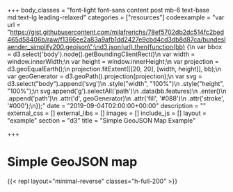 +++
body_classes = "font-light font-sans content post mb-6 text-base md:text-lg leading-relaxed"
categories = ["resources"]
codeexample = "var url = \"https://gist.githubusercontent.com/milafrerichs/78ef5702db2dc514fc2bed465d58406b/raw/f1366ee2a83a9afb1dd2427e9cbd4cd3db8d87ca/bundeslaender_simplify200.geojson\";\nd3.json(url).then(function(bb) {\n  var bbox = d3.select('body').node().getBoundingClientRect()\n  var width = window.innerWidth;\n  var height = window.innerHeight;\n  var projection = d3.geoEqualEarth();\n  projection.fitExtent([[20, 20], [width, height]], bb);\n  var geoGenerator = d3.geoPath().projection(projection);\n  var svg = d3.select(\"body\").append('svg')\n      .style(\"width\", \"100%\")\n      .style(\"height\", \"100%\");\n  svg.append('g').selectAll('path')\n  .data(bb.features)\n  .enter()\n    .append('path')\n    .attr('d', geoGenerator)\n    .attr('fill', '#088')\n    .attr('stroke', '#000');\n});"
date = "2019-09-04T02:00:00+00:00"
description = ""
external_css = []
external_libs = []
images = []
include_js = []
layout = "example"
section = "d3"
title = "Simple GeoJSON Map Example"

+++
# Simple GeoJSON map

{{< repl layout="minimal-reverse" classes="h-full-200" >}}
